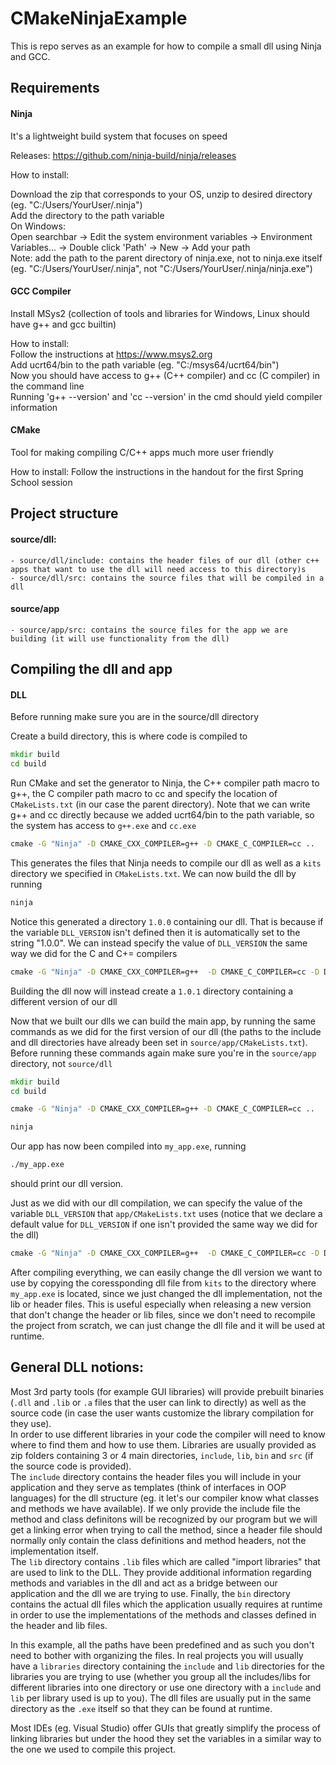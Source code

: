 # CMakeNinjaExample

This is repo serves as an example for how to compile a small dll using Ninja and GCC.

## Requirements

#### Ninja
It's a lightweight build system that focuses on speed

Releases: https://github.com/ninja-build/ninja/releases

How to install:

Download the zip that corresponds to your OS, unzip to desired directory (eg. "C:/Users/YourUser/.ninja")  
Add the directory to the path variable  
On Windows:   
Open searchbar -> Edit the system environment variables -> Environment Variables... -> Double click 'Path' -> New -> Add your path  
Note: add the path to the parent directory of ninja.exe, not to ninja.exe itself (eg. "C:/Users/YourUser/.ninja", not "C:/Users/YourUser/.ninja/ninja.exe")

#### GCC Compiler
Install MSys2 (collection of tools and libraries for Windows, Linux should have g++ and gcc builtin)  

How to install:  
Follow the instructions at https://www.msys2.org  
Add ucrt64/bin to the path variable (eg. "C:/msys64/ucrt64/bin")   
Now you should have access to g++ (C++ compiler) and cc (C compiler) in the command line  
Running 'g++ --version' and 'cc --version' in the cmd should yield compiler information  

#### CMake
Tool for making compiling C/C++ apps much more user friendly

How to install:
Follow the instructions in the handout for the first Spring School session

## Project structure

#### source/dll:
    - source/dll/include: contains the header files of our dll (other c++ apps that want to use the dll will need access to this directory)s
    - source/dll/src: contains the source files that will be compiled in a dll

#### source/app

    - source/app/src: contains the source files for the app we are building (it will use functionality from the dll)

## Compiling the dll and app

#### DLL

Before running make sure you are in the source/dll directory

Create a build directory, this is where code is compiled to
```cmd
mkdir build
cd build
```

Run CMake and set the generator to Ninja, the C++ compiler path macro to g++, the C compiler path macro to cc and specify the location of `CMakeLists.txt` (in our case the parent directory). Note that we can write g++ and cc directly because we added ucrt64/bin to the path variable, so the system has access to `g++.exe` and `cc.exe`

```cmd
cmake -G "Ninja" -D CMAKE_CXX_COMPILER=g++ -D CMAKE_C_COMPILER=cc ..
```

This generates the files that Ninja needs to compile our dll as well as a `kits` directory we specified in `CMakeLists.txt`. We can now build the dll by running

```cmd
ninja
```

Notice this generated a directory `1.0.0` containing our dll. That is because if the variable `DLL_VERSION` isn't defined then it is automatically set to the string "1.0.0". We can instead specify the value of `DLL_VERSION` the same way we did for the C and C+= compilers

```cmd
cmake -G "Ninja" -D CMAKE_CXX_COMPILER=g++  -D CMAKE_C_COMPILER=cc -D DLL_VERSION=1.0.1 ..
```

Building the dll now will instead create a `1.0.1` directory containing a different version of our dll

Now that we built our dlls we can build the main app, by running the same commands as we did for the first version of our dll (the paths to the include and dll directories have already been set in `source/app/CMakeLists.txt`).
Before running these commands again make sure you're in the `source/app` directory, not `source/dll`
```cmd
mkdir build
cd build
```
```cmd
cmake -G "Ninja" -D CMAKE_CXX_COMPILER=g++ -D CMAKE_C_COMPILER=cc ..
```
```cmd
ninja
```

Our app has now been compiled into `my_app.exe`, running
```cmd
./my_app.exe
```
should print our dll version.

Just as we did with our dll compilation, we can specify the value of the variable `DLL_VERSION` that `app/CMakeLists.txt` uses (notice that we declare a default value for `DLL_VERSION` if one isn't provided the same way we did for the dll)

```cmd
cmake -G "Ninja" -D CMAKE_CXX_COMPILER=g++  -D CMAKE_C_COMPILER=cc -D DLL_VERSION=1.0.0 ..
```

After compiling everything, we can easily change the dll version we want to use by copying the coressponding dll file from `kits` to the directory where `my_app.exe` is located, since we just changed the dll implementation, not the lib or header files. This is useful especially when releasing a new version that don't change the header or lib files, since we don't need to recompile the project from scratch, we can just change the dll file and it will be used at runtime.

## General DLL notions:

Most 3rd party tools (for example GUI libraries) will provide prebuilt binaries (`.dll` and `.lib` or `.a` files that the user can link to directly) as well as the source code (in case the user wants customize the library compilation for they use).  
In order to use different libraries in your code the compiler will need to know where to find them and how to use them. Libraries are usually provided as zip folders containing 3 or 4 main directories, `include`, `lib`, `bin` and `src` (if the source code is provided).  
The `include` directory contains the header files you will include in your application and they serve as templates (think of interfaces in OOP languages) for the dll structure (eg. it let's our compiler know what classes and methods we have available). If we only provide the include file the method and class definitons will be recognized by our program but we will get a linking error when trying to call the method, since a header file should normally only contain the class definitions and method headers, not the implementation itself.  
The `lib` directory contains `.lib` files which are called "import libraries" that are used to link to the DLL. They provide additional information regarding methods and variables in the dll and act as a bridge between our application and the dll we are trying to use.
Finally, the `bin` directory contains the actual dll files which the application usually requires at runtime in order to use the implementations of the methods and classes defined in the header and lib files.

In this example, all the paths have been predefined and as such you don't need to bother with organizing the files. In real projects you will usually have a `libraries` directory containing the `include` and `lib` directories for the libraries you are trying to use (whether you group all the includes/libs for different libraries into one directory or use one directory with a `include` and `lib` per library used is up to you). The dll files are usually put in the same directory as the `.exe` itself so that they can be found at runtime.

Most IDEs (eg. Visual Studio) offer GUIs that greatly simplify the process of linking libraries but under the hood they set the variables in a similar way to the one we used to compile this project.